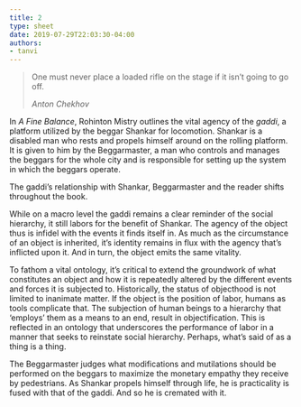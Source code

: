```yaml
---
title: 2
type: sheet
date: 2019-07-29T22:03:30-04:00
authors:
- tanvi
---
```

<div class="sheet__item">
 <blockquote><p>One must never place a loaded rifle on the stage if it isn’t going to go off.</p><cite>Anton Chekhov</cite></blockquote>
</div>
<div class="sheet__response">



<p>In <em>A Fine Balance</em>, Rohinton Mistry outlines the vital agency of the <em>gaddi</em>, a platform utilized by the beggar Shankar for locomotion. Shankar is a disabled man who rests and propels himself around on the rolling platform. It is given to him by the Beggarmaster, a man who controls and manages the beggars for the whole city and is responsible for setting up the system in which the beggars operate. </p>

<p> The gaddi’s relationship with Shankar, Beggarmaster and the reader shifts throughout the book. </p>

<p> While on a macro level the gaddi remains a clear reminder of the social hierarchy, it still labors for the benefit of Shankar. The agency of the object thus is infidel with the events it finds itself in. As much as the circumstance of an object is inherited, it’s identity remains in flux with the agency that’s inflicted upon it. And in turn, the object emits the same vitality. </p>

<p> To fathom a vital ontology, it’s critical to extend the groundwork of what constitutes an object and how it is repeatedly altered by the different events and forces it is subjected to. Historically, the status of objecthood is not limited to inanimate matter. If the object is the position of labor, humans as tools complicate that. The subjection of human beings to a hierarchy that ‘employs’ them as a means to an end, result in objectification. This is reflected in an ontology that underscores the performance of labor in a manner that seeks to reinstate social hierarchy.
 Perhaps, what’s said of as a thing is a thing. </p>

<p> The Beggarmaster judges what modifications and mutilations should be performed on the beggars to maximize the monetary empathy they receive by pedestrians. As Shankar propels himself through life, he is practicality is fused with that of the gaddi. And so he is cremated with it. </p>

</div>
